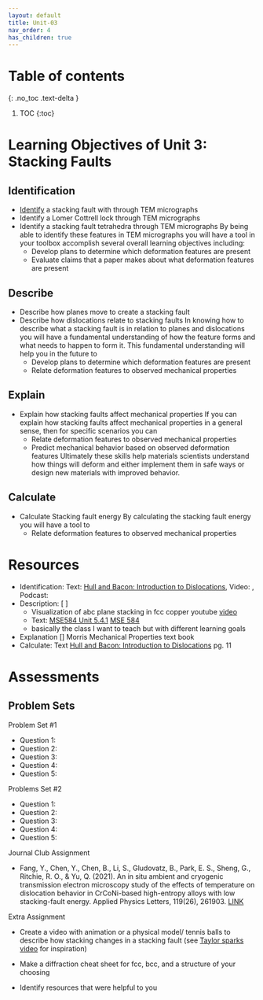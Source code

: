 ```yaml
---
layout: default
title: Unit-03
nav_order: 4
has_children: true
---
```

# Table of contents
{: .no_toc .text-delta }
1. TOC
{:toc}

# Learning Objectives of Unit 3: Stacking Faults

## Identification
- <u>Identify</u> a stacking fault with through TEM micrographs
- Identify a Lomer Cottrell lock through TEM micrographs
- Identify a stacking fault tetrahedra through TEM micrographs
By being able to identify these features in TEM micrographs you will have a tool in your toolbox accomplish several overall learning objectives including:
  - Develop plans to determine which deformation features are present
  - Evaluate claims that a paper makes about what deformation features are present
## Describe
- Describe how planes move to create a stacking fault
- Describe how dislocations relate to stacking faults
In knowing how to describe what a stacking fault is in relation to planes and dislocations you will have a fundamental understanding of how the feature forms and what needs to happen to form it. This fundamental understanding will help you in the future to
  - Develop plans to determine which deformation features are present
  - Relate deformation features to observed mechanical properties
## Explain
- Explain how stacking faults affect mechanical properties
If you can explain how stacking faults affect mechanical properties in a general sense, then for specific scenarios you can
  - Relate deformation features to observed mechanical properties
  - Predict mechanical behavior based on observed deformation features
Ultimately these skills help materials scientists understand how things will deform and either implement them in safe ways or design new materials with improved behavior.

## Calculate
- Calculate Stacking fault energy
By calculating the stacking fault energy you will have a tool to 
  - Relate deformation features to observed mechanical properties

# Resources

- Identification: Text: [Hull and Bacon: Introduction to Dislocations](https://www.sciencedirect.com/book/9780080966724/introduction-to-dislocations), Video: [](), Podcast: []()
- Description: [ ]
	- Visualization of abc plane stacking in fcc copper youtube [video](https://www.youtube.com/watch?v=anBOxrbTDrI)
	- Text: [MSE584 Unit 5.4.1](https://dtrinkle.matse.illinois.edu/MatSE584/kap_5/backbone/r5_4_1.html)
[MSE 584](https://dtrinkle.matse.illinois.edu/MatSE584/)
	- basically the class I want to teach but with different learning goals
- Explanation [] Morris Mechanical Properties text book
-  Calculate: Text [Hull and Bacon: Introduction to Dislocations](https://www.sciencedirect.com/book/9780080966724/introduction-to-dislocations) pg. 11

# Assessments

## Problem Sets
Problem Set #1
- Question 1: 
- Question 2: 
- Question 3: 
- Question 4:
- Question 5:

Problems Set #2
- Question 1:
- Question 2: 
- Question 3: 
- Question 4:
- Question 5:

Journal Club Assignment
- Fang, Y., Chen, Y., Chen, B., Li, S., Gludovatz, B., Park, E. S., Sheng, G., Ritchie, R. O., & Yu, Q. (2021). An in situ ambient and cryogenic transmission electron microscopy study of the effects of temperature on dislocation behavior in CrCoNi-based high-entropy alloys with low stacking-fault energy. Applied Physics Letters, 119(26), 261903. [LINK](https://doi.org/10.1063/5.0069086/1023045https://pubs.aip.org/aip/apl/article/119/26/261903/1023045)

Extra Assignment
-	Create a video with animation or a physical model/ tennis balls to describe how stacking changes in a stacking fault (see [Taylor sparks video](https://www.youtube.com/watch?v=ku6u7yqNwAc&pp=ygUcdGF5bG9yIHNwYXJrcyBzdGFja2luZyBmYXVsdA%3D%3D) for inspiration)

-  Make a diffraction cheat sheet for fcc, bcc, and a structure of your choosing

- Identify resources that were helpful to you




